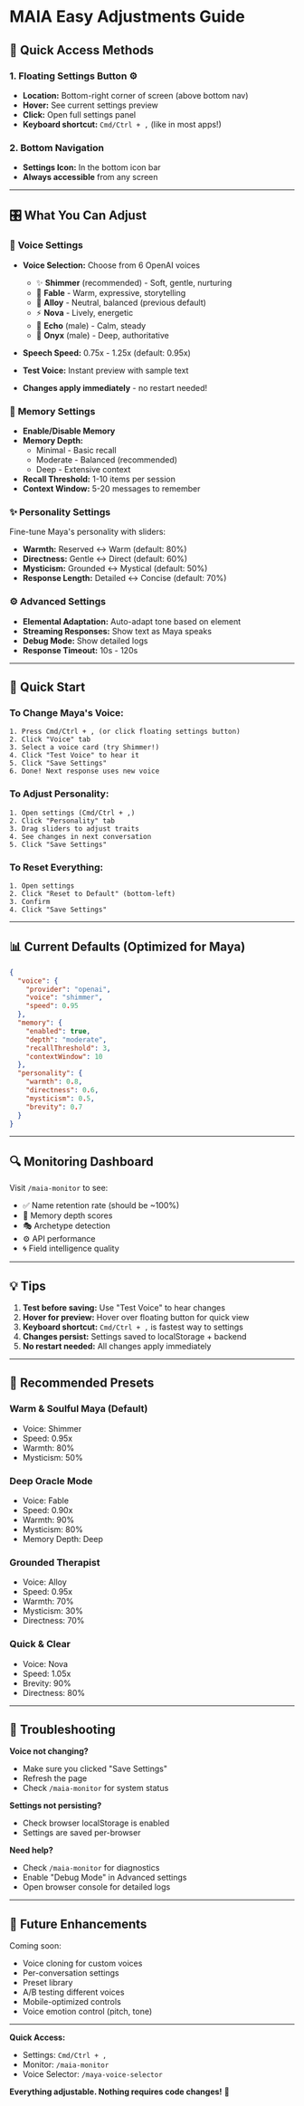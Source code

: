 # MAIA Easy Adjustments Guide

## 🎯 Quick Access Methods

### 1. **Floating Settings Button** ⚙️
- **Location:** Bottom-right corner of screen (above bottom nav)
- **Hover:** See current settings preview
- **Click:** Open full settings panel
- **Keyboard shortcut:** `Cmd/Ctrl + ,` (like in most apps!)

### 2. **Bottom Navigation**
- **Settings Icon:** In the bottom icon bar
- **Always accessible** from any screen

---

## 🎛️ What You Can Adjust

### 🎤 **Voice Settings**
- **Voice Selection:** Choose from 6 OpenAI voices
  - ✨ **Shimmer** (recommended) - Soft, gentle, nurturing
  - 📖 **Fable** - Warm, expressive, storytelling
  - 🎯 **Alloy** - Neutral, balanced (previous default)
  - ⚡ **Nova** - Lively, energetic
  - 🌊 **Echo** (male) - Calm, steady
  - 🗿 **Onyx** (male) - Deep, authoritative

- **Speech Speed:** 0.75x - 1.25x (default: 0.95x)
- **Test Voice:** Instant preview with sample text
- **Changes apply immediately** - no restart needed!

### 🧠 **Memory Settings**
- **Enable/Disable Memory**
- **Memory Depth:**
  - Minimal - Basic recall
  - Moderate - Balanced (recommended)
  - Deep - Extensive context
- **Recall Threshold:** 1-10 items per session
- **Context Window:** 5-20 messages to remember

### ✨ **Personality Settings**
Fine-tune Maya's personality with sliders:
- **Warmth:** Reserved ↔ Warm (default: 80%)
- **Directness:** Gentle ↔ Direct (default: 60%)
- **Mysticism:** Grounded ↔ Mystical (default: 50%)
- **Response Length:** Detailed ↔ Concise (default: 70%)

### ⚙️ **Advanced Settings**
- **Elemental Adaptation:** Auto-adapt tone based on element
- **Streaming Responses:** Show text as Maya speaks
- **Debug Mode:** Show detailed logs
- **Response Timeout:** 10s - 120s

---

## 🚀 Quick Start

### To Change Maya's Voice:
```
1. Press Cmd/Ctrl + , (or click floating settings button)
2. Click "Voice" tab
3. Select a voice card (try Shimmer!)
4. Click "Test Voice" to hear it
5. Click "Save Settings"
6. Done! Next response uses new voice
```

### To Adjust Personality:
```
1. Open settings (Cmd/Ctrl + ,)
2. Click "Personality" tab
3. Drag sliders to adjust traits
4. See changes in next conversation
5. Click "Save Settings"
```

### To Reset Everything:
```
1. Open settings
2. Click "Reset to Default" (bottom-left)
3. Confirm
4. Click "Save Settings"
```

---

## 📊 Current Defaults (Optimized for Maya)

```json
{
  "voice": {
    "provider": "openai",
    "voice": "shimmer",
    "speed": 0.95
  },
  "memory": {
    "enabled": true,
    "depth": "moderate",
    "recallThreshold": 3,
    "contextWindow": 10
  },
  "personality": {
    "warmth": 0.8,
    "directness": 0.6,
    "mysticism": 0.5,
    "brevity": 0.7
  }
}
```

---

## 🔍 Monitoring Dashboard

Visit `/maia-monitor` to see:
- ✅ Name retention rate (should be ~100%)
- 🧠 Memory depth scores
- 🎭 Archetype detection
- ⚙️ API performance
- 🌀 Field intelligence quality

---

## 💡 Tips

1. **Test before saving:** Use "Test Voice" to hear changes
2. **Hover for preview:** Hover over floating button for quick view
3. **Keyboard shortcut:** `Cmd/Ctrl + ,` is fastest way to settings
4. **Changes persist:** Settings saved to localStorage + backend
5. **No restart needed:** All changes apply immediately

---

## 🎯 Recommended Presets

### **Warm & Soulful Maya** (Default)
- Voice: Shimmer
- Speed: 0.95x
- Warmth: 80%
- Mysticism: 50%

### **Deep Oracle Mode**
- Voice: Fable
- Speed: 0.90x
- Warmth: 90%
- Mysticism: 80%
- Memory Depth: Deep

### **Grounded Therapist**
- Voice: Alloy
- Speed: 0.95x
- Warmth: 70%
- Mysticism: 30%
- Directness: 70%

### **Quick & Clear**
- Voice: Nova
- Speed: 1.05x
- Brevity: 90%
- Directness: 80%

---

## 🐛 Troubleshooting

**Voice not changing?**
- Make sure you clicked "Save Settings"
- Refresh the page
- Check `/maia-monitor` for system status

**Settings not persisting?**
- Check browser localStorage is enabled
- Settings are saved per-browser

**Need help?**
- Check `/maia-monitor` for diagnostics
- Enable "Debug Mode" in Advanced settings
- Open browser console for detailed logs

---

## 🚀 Future Enhancements

Coming soon:
- Voice cloning for custom voices
- Per-conversation settings
- Preset library
- A/B testing different voices
- Mobile-optimized controls
- Voice emotion control (pitch, tone)

---

**Quick Access:**
- Settings: `Cmd/Ctrl + ,`
- Monitor: `/maia-monitor`
- Voice Selector: `/maya-voice-selector`

**Everything adjustable. Nothing requires code changes!** 🎉